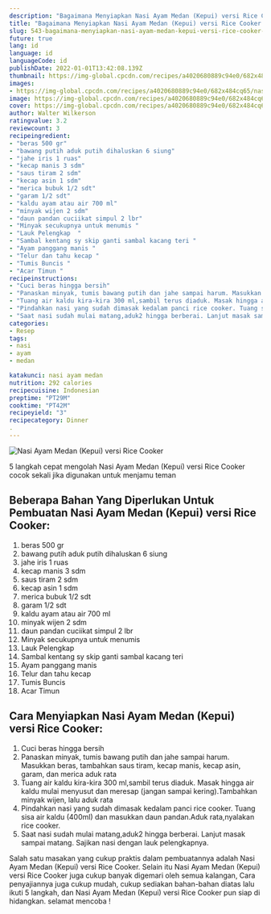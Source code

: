 ```yaml
---
description: "Bagaimana Menyiapkan Nasi Ayam Medan (Kepui) versi Rice Cooker Anti Gagal"
title: "Bagaimana Menyiapkan Nasi Ayam Medan (Kepui) versi Rice Cooker Anti Gagal"
slug: 543-bagaimana-menyiapkan-nasi-ayam-medan-kepui-versi-rice-cooker-anti-gagal
future: true
lang: id
language: id
languageCode: id
publishDate: 2022-01-01T13:42:08.139Z 
thumbnail: https://img-global.cpcdn.com/recipes/a4020680889c94e0/682x484cq65/nasi-ayam-medan-kepui-versi-rice-cooker-foto-resep-utama.png
images:
- https://img-global.cpcdn.com/recipes/a4020680889c94e0/682x484cq65/nasi-ayam-medan-kepui-versi-rice-cooker-foto-resep-utama.png
image: https://img-global.cpcdn.com/recipes/a4020680889c94e0/682x484cq65/nasi-ayam-medan-kepui-versi-rice-cooker-foto-resep-utama.png
cover: https://img-global.cpcdn.com/recipes/a4020680889c94e0/682x484cq65/nasi-ayam-medan-kepui-versi-rice-cooker-foto-resep-utama.png
author: Walter Wilkerson
ratingvalue: 3.2
reviewcount: 3
recipeingredient:
- "beras 500 gr"
- "bawang putih aduk putih dihaluskan 6 siung"
- "jahe iris 1 ruas"
- "kecap manis 3 sdm"
- "saus tiram 2 sdm"
- "kecap asin 1 sdm"
- "merica bubuk 1/2 sdt"
- "garam 1/2 sdt"
- "kaldu ayam atau air 700 ml"
- "minyak wijen 2 sdm"
- "daun pandan cuciikat simpul 2 lbr"
- "Minyak secukupnya untuk menumis "
- "Lauk Pelengkap  "
- "Sambal kentang sy skip ganti sambal kacang teri "
- "Ayam panggang manis "
- "Telur dan tahu kecap "
- "Tumis Buncis "
- "Acar Timun "
recipeinstructions:
- "Cuci beras hingga bersih"
- "Panaskan minyak, tumis bawang putih dan jahe sampai harum. Masukkan beras, tambahkan saus tiram, kecap manis, kecap asin, garam, dan merica aduk rata"
- "Tuang air kaldu kira-kira 300 ml,sambil terus diaduk. Masak hingga air kaldu mulai menyusut dan meresap (jangan sampai kering).Tambahkan minyak wijen, lalu aduk rata"
- "Pindahkan nasi yang sudah dimasak kedalam panci rice cooker. Tuang sisa air kaldu (400ml) dan masukkan daun pandan.Aduk rata,nyalakan rice cooker."
- "Saat nasi sudah mulai matang,aduk2 hingga berberai. Lanjut masak sampai matang. Sajikan nasi dengan lauk pelengkapnya."
categories:
- Resep
tags:
- nasi
- ayam
- medan

katakunci: nasi ayam medan 
nutrition: 292 calories
recipecuisine: Indonesian
preptime: "PT29M"
cooktime: "PT42M"
recipeyield: "3"
recipecategory: Dinner
. 
---
```



![Nasi Ayam Medan (Kepui) versi Rice Cooker](https://img-global.cpcdn.com/recipes/a4020680889c94e0/682x484cq65/nasi-ayam-medan-kepui-versi-rice-cooker-foto-resep-utama.png)

5 langkah cepat mengolah  Nasi Ayam Medan (Kepui) versi Rice Cooker cocok sekali jika digunakan untuk menjamu teman

<!--inarticleads1-->

## Beberapa Bahan Yang Diperlukan Untuk Pembuatan Nasi Ayam Medan (Kepui) versi Rice Cooker:

1. beras 500 gr
1. bawang putih aduk putih dihaluskan 6 siung
1. jahe iris 1 ruas
1. kecap manis 3 sdm
1. saus tiram 2 sdm
1. kecap asin 1 sdm
1. merica bubuk 1/2 sdt
1. garam 1/2 sdt
1. kaldu ayam atau air 700 ml
1. minyak wijen 2 sdm
1. daun pandan cuciikat simpul 2 lbr
1. Minyak secukupnya untuk menumis 
1. Lauk Pelengkap  
1. Sambal kentang sy skip ganti sambal kacang teri 
1. Ayam panggang manis 
1. Telur dan tahu kecap 
1. Tumis Buncis 
1. Acar Timun 



<!--inarticleads2-->

## Cara Menyiapkan Nasi Ayam Medan (Kepui) versi Rice Cooker:

1. Cuci beras hingga bersih
1. Panaskan minyak, tumis bawang putih dan jahe sampai harum. Masukkan beras, tambahkan saus tiram, kecap manis, kecap asin, garam, dan merica aduk rata
1. Tuang air kaldu kira-kira 300 ml,sambil terus diaduk. Masak hingga air kaldu mulai menyusut dan meresap (jangan sampai kering).Tambahkan minyak wijen, lalu aduk rata
1. Pindahkan nasi yang sudah dimasak kedalam panci rice cooker. Tuang sisa air kaldu (400ml) dan masukkan daun pandan.Aduk rata,nyalakan rice cooker.
1. Saat nasi sudah mulai matang,aduk2 hingga berberai. Lanjut masak sampai matang. Sajikan nasi dengan lauk pelengkapnya.




Salah satu masakan yang cukup praktis dalam pembuatannya adalah  Nasi Ayam Medan (Kepui) versi Rice Cooker. Selain itu  Nasi Ayam Medan (Kepui) versi Rice Cooker  juga cukup banyak digemari oleh semua kalangan, Cara penyajiannya juga cukup mudah, cukup sediakan bahan-bahan diatas lalu ikuti 5 langkah, dan  Nasi Ayam Medan (Kepui) versi Rice Cooker  pun siap di hidangkan. selamat mencoba !

